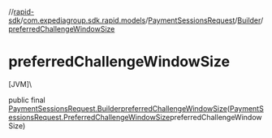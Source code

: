 //[rapid-sdk](../../../../index.md)/[com.expediagroup.sdk.rapid.models](../../index.md)/[PaymentSessionsRequest](../index.md)/[Builder](index.md)/[preferredChallengeWindowSize](preferred-challenge-window-size.md)

# preferredChallengeWindowSize

[JVM]\

public final [PaymentSessionsRequest.Builder](index.md)[preferredChallengeWindowSize](preferred-challenge-window-size.md)([PaymentSessionsRequest.PreferredChallengeWindowSize](../-preferred-challenge-window-size/index.md)preferredChallengeWindowSize)
